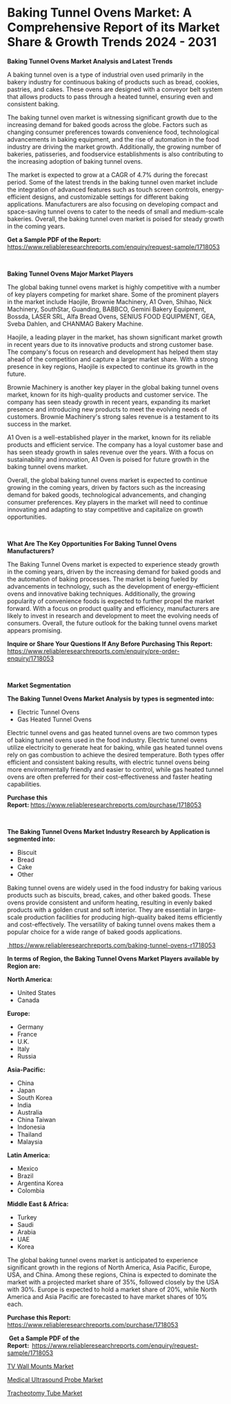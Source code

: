 <p><h1>Baking Tunnel Ovens Market: A Comprehensive Report of its Market Share & Growth Trends 2024 - 2031</h1></p><p><strong>Baking Tunnel Ovens Market Analysis and Latest Trends</strong></p>
<p><p>A baking tunnel oven is a type of industrial oven used primarily in the bakery industry for continuous baking of products such as bread, cookies, pastries, and cakes. These ovens are designed with a conveyor belt system that allows products to pass through a heated tunnel, ensuring even and consistent baking.</p><p>The baking tunnel oven market is witnessing significant growth due to the increasing demand for baked goods across the globe. Factors such as changing consumer preferences towards convenience food, technological advancements in baking equipment, and the rise of automation in the food industry are driving the market growth. Additionally, the growing number of bakeries, patisseries, and foodservice establishments is also contributing to the increasing adoption of baking tunnel ovens.</p><p>The market is expected to grow at a CAGR of 4.7% during the forecast period. Some of the latest trends in the baking tunnel oven market include the integration of advanced features such as touch screen controls, energy-efficient designs, and customizable settings for different baking applications. Manufacturers are also focusing on developing compact and space-saving tunnel ovens to cater to the needs of small and medium-scale bakeries. Overall, the baking tunnel oven market is poised for steady growth in the coming years.</p></p>
<p><strong>Get a Sample PDF of the Report:&nbsp;</strong> <a href="https://www.reliableresearchreports.com/enquiry/request-sample/1718053">https://www.reliableresearchreports.com/enquiry/request-sample/1718053</a></p>
<p>&nbsp;</p>
<p><strong>Baking Tunnel Ovens Major Market Players</strong></p>
<p><p>The global baking tunnel ovens market is highly competitive with a number of key players competing for market share. Some of the prominent players in the market include Haojile, Brownie Machinery, A1 Oven, Shihao, Nick Machinery, SouthStar, Guanding, BABBCO, Gemini Bakery Equipment, Bossda, LASER SRL, Alfa Bread Ovens, SENIUS FOOD EQUIPMENT, GEA, Sveba Dahlen, and CHANMAG Bakery Machine.</p><p>Haojile, a leading player in the market, has shown significant market growth in recent years due to its innovative products and strong customer base. The company's focus on research and development has helped them stay ahead of the competition and capture a larger market share. With a strong presence in key regions, Haojile is expected to continue its growth in the future.</p><p>Brownie Machinery is another key player in the global baking tunnel ovens market, known for its high-quality products and customer service. The company has seen steady growth in recent years, expanding its market presence and introducing new products to meet the evolving needs of customers. Brownie Machinery's strong sales revenue is a testament to its success in the market.</p><p>A1 Oven is a well-established player in the market, known for its reliable products and efficient service. The company has a loyal customer base and has seen steady growth in sales revenue over the years. With a focus on sustainability and innovation, A1 Oven is poised for future growth in the baking tunnel ovens market.</p><p>Overall, the global baking tunnel ovens market is expected to continue growing in the coming years, driven by factors such as the increasing demand for baked goods, technological advancements, and changing consumer preferences. Key players in the market will need to continue innovating and adapting to stay competitive and capitalize on growth opportunities.</p></p>
<p>&nbsp;</p>
<p><strong>What Are The Key Opportunities For Baking Tunnel Ovens Manufacturers?</strong></p>
<p><p>The Baking Tunnel Ovens market is expected to experience steady growth in the coming years, driven by the increasing demand for baked goods and the automation of baking processes. The market is being fueled by advancements in technology, such as the development of energy-efficient ovens and innovative baking techniques. Additionally, the growing popularity of convenience foods is expected to further propel the market forward. With a focus on product quality and efficiency, manufacturers are likely to invest in research and development to meet the evolving needs of consumers. Overall, the future outlook for the baking tunnel ovens market appears promising.</p></p>
<p><strong>Inquire or Share Your Questions If Any Before Purchasing This Report:</strong> <a href="https://www.reliableresearchreports.com/enquiry/pre-order-enquiry/1718053">https://www.reliableresearchreports.com/enquiry/pre-order-enquiry/1718053</a></p>
<p>&nbsp;</p>
<p><strong>Market Segmentation</strong></p>
<p><strong>The Baking Tunnel Ovens Market Analysis by types is segmented into:</strong></p>
<p><ul><li>Electric Tunnel Ovens</li><li>Gas Heated Tunnel Ovens</li></ul></p>
<p><p>Electric tunnel ovens and gas heated tunnel ovens are two common types of baking tunnel ovens used in the food industry. Electric tunnel ovens utilize electricity to generate heat for baking, while gas heated tunnel ovens rely on gas combustion to achieve the desired temperature. Both types offer efficient and consistent baking results, with electric tunnel ovens being more environmentally friendly and easier to control, while gas heated tunnel ovens are often preferred for their cost-effectiveness and faster heating capabilities.</p></p>
<p><strong>Purchase this Report:&nbsp;</strong><a href="https://www.reliableresearchreports.com/purchase/1718053">https://www.reliableresearchreports.com/purchase/1718053</a></p>
<p>&nbsp;</p>
<p><strong>The Baking Tunnel Ovens Market Industry Research by Application is segmented into:</strong></p>
<p><ul><li>Biscuit</li><li>Bread</li><li>Cake</li><li>Other</li></ul></p>
<p><p>Baking tunnel ovens are widely used in the food industry for baking various products such as biscuits, bread, cakes, and other baked goods. These ovens provide consistent and uniform heating, resulting in evenly baked products with a golden crust and soft interior. They are essential in large-scale production facilities for producing high-quality baked items efficiently and cost-effectively. The versatility of baking tunnel ovens makes them a popular choice for a wide range of baked goods applications.</p></p>
<p><a href="https://www.reliableresearchreports.com/baking-tunnel-ovens-r1718053">&nbsp;https://www.reliableresearchreports.com/baking-tunnel-ovens-r1718053</a></p>
<p><strong>In terms of Region, the Baking Tunnel Ovens Market Players available by Region are:</strong></p>
<p>
    <p> <strong> North America: </strong>
        <ul>
            <li>United States</li>
            <li>Canada</li>
        </ul>
        </p> 
    <p> <strong> Europe: </strong>
        <ul>
            <li>Germany</li>
            <li>France</li>
            <li>U.K.</li>
            <li>Italy</li>
            <li>Russia</li>
        </ul>
        </p> 
    <p> <strong> Asia-Pacific: </strong>
        <ul>
            <li>China</li>
            <li>Japan</li>
            <li>South Korea</li>
            <li>India</li>
            <li>Australia</li>
            <li>China Taiwan</li>
            <li>Indonesia</li>
            <li>Thailand</li>
            <li>Malaysia</li>
        </ul>
        </p> 
    <p> <strong> Latin America: </strong>
        <ul>
            <li>Mexico</li>
            <li>Brazil</li>
            <li>Argentina Korea</li>
            <li>Colombia</li>
        </ul>
        </p> 
    <p> <strong> Middle East & Africa: </strong>
        <ul>
            <li>Turkey</li>
            <li>Saudi</li>
            <li>Arabia</li>
            <li>UAE</li>
            <li>Korea</li>
        </ul>
    </p>
    </p>
<p><p>The global baking tunnel ovens market is anticipated to experience significant growth in the regions of North America, Asia Pacific, Europe, USA, and China. Among these regions, China is expected to dominate the market with a projected market share of 35%, followed closely by the USA with 30%. Europe is expected to hold a market share of 20%, while North America and Asia Pacific are forecasted to have market shares of 10% each.</p></p>
<p><strong>Purchase this Report: </strong><a href="https://www.reliableresearchreports.com/purchase/1718053">https://www.reliableresearchreports.com/purchase/1718053</a></p>
<p>&nbsp;<strong>Get a Sample PDF of the Report:&nbsp;&nbsp;</strong><a href="https://www.reliableresearchreports.com/enquiry/request-sample/1718053">https://www.reliableresearchreports.com/enquiry/request-sample/1718053</a></p>
<p><strong></strong></p>
<p><p><a href="https://www.linkedin.com/pulse/tv-wall-mounts-market-key-successful-business-strategy-cklve?trackingId=BkN4QNHw%2BT2gz6xXmPxABw%3D%3D">TV Wall Mounts Market</a></p><p><a href="https://www.linkedin.com/pulse/medical-ultrasound-probe-market-insights-cagr-trends-mopfe?trackingId=hEwKMF85TNpCNiP566lxnw%3D%3D">Medical Ultrasound Probe Market</a></p><p><a href="https://www.linkedin.com/pulse/tracheotomy-tubenbspmarket-focuses-market-share-size-g4yke?trackingId=FY67xjKt4gRTSASxxPd%2BLg%3D%3D">Tracheotomy Tube Market</a></p></p>